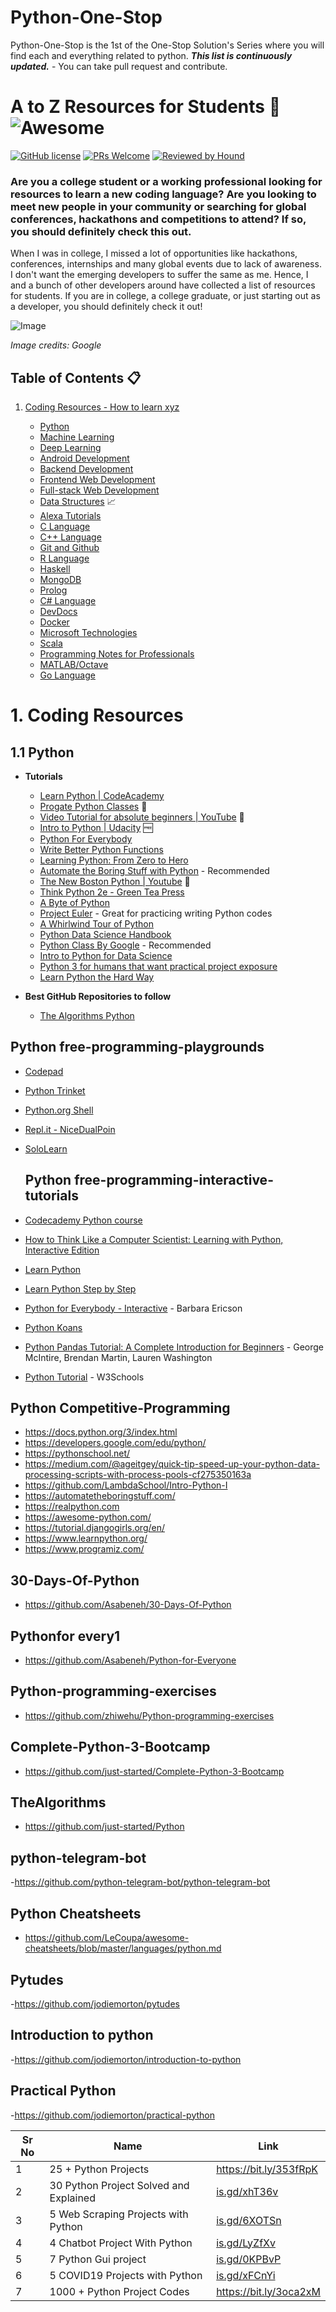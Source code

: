 # Python-One-Stop
Python-One-Stop is the 1st of the One-Stop Solution's Series where you will find each and everything related to python.
***This list is continuously updated.*** - You can take pull request and contribute.
# A to Z Resources for Students :boy: ![Awesome](https://cdn.rawgit.com/sindresorhus/awesome/d7305f38d29fed78fa85652e3a63e154dd8e8829/media/badge.svg)
[![GitHub license](https://img.shields.io/github/license/dipakkr/A-to-Z-Resources-for-Students.svg?style=plastic)](https://github.com/dipakkr/A-to-Z-Resources-for-Students/blob/master/LICENSE)
[![PRs Welcome](https://img.shields.io/badge/PRs-welcome-brightgreen.svg?style=plastic)](https://github.com/dipakkr/A-to-Z-Resources-for-Students/pulls)
[![Reviewed by Hound](https://img.shields.io/badge/Reviewed_by-Hound-8E64B0.svg?style=plastic)](https://houndci.com)

### Are you a college student or a working professional looking for resources to learn a new coding language? Are you looking to meet new people in your community or searching for global conferences, hackathons and competitions to attend? If so, you should definitely check this out.

When I was in college, I missed a lot of opportunities like hackathons, conferences, internships and many global events due to lack of awareness. I don't want the emerging developers to suffer the same as me. Hence, I and a bunch of other developers around have collected a list of resources for students. If you are in college, a college graduate, or just starting out as a developer, you should definitely check it out!

![Image](res/frontb.png)

*Image credits: Google*

## Table of Contents :clipboard:

1.  [Coding Resources - How to learn xyz ](#1-coding-resources)

     - [Python](#11-python)
     - [Machine Learning](#12-machine-learning)
     - [Deep Learning](#13-deep-learning)
     - [Android Development](#14-android-development)
     - [Backend Development ](#15-backend-development)
     - [Frontend Web Development](#16-frontend-web-development)
     - [Full-stack Web Development](#122-full-stack-web-development)
     - [Data Structures](#17-data-structures) :chart_with_upwards_trend:
     - [Alexa Tutorials](#18-alexa-tutorials)
     - [C Language](#19-c-language)
     - [C++ Language](#110-c-language)
     - [Git and Github](#111-git-and-github)
     - [R Language](#112-r-language)
     - [Haskell](#113-haskell)
     - [MongoDB](#114-mongodb)
     - [Prolog](#115-prolog)
     - [C# Language](#116-c-language)
     - [DevDocs](#117-devdocs)
     - [Docker](#118-docker)
     - [Microsoft Technologies](#119-microsoft-technologies)
     - [Scala](#120-scala)
     - [Programming Notes for Professionals](#121-programming-notes-for-professionals)
     - [MATLAB/Octave](#122-matlaboctave)
     - [Go Language](#123-go-language)

















# 1. Coding Resources

## 1.1 Python
-  **Tutorials**

	- [Learn Python | CodeAcademy](https://www.codecademy.com/learn/learn-python)
	- [Progate Python Classes](https://progate.com/languages/python) :baby:
	- [Video Tutorial for absolute beginners | YouTube](http://bit.ly/2NkrsKh) :baby:
	- [Intro to Python | Udacity](https://in.udacity.com/course/introduction-to-python--ud1110-india) :free:
	- [Python For Everybody](https://www.coursera.org/specializations/python)
	- [Write Better Python Functions](https://jeffknupp.com/)
	- [Learning Python: From Zero to Hero](https://medium.freecodecamp.org/learning-python-from-zero-to-hero-120ea540b567)
	- [Automate the Boring Stuff with Python](https://automatetheboringstuff.com/) - Recommended
	- [The New Boston Python | Youtube](https://www.youtube.com/playlist?list=PL6gx4Cwl9DGAcbMi1sH6oAMk4JHw91mC_) :baby:
	- [Think Python 2e - Green Tea Press](http://greenteapress.com/thinkpython2/thinkpython2.pdf)
	- [A Byte of Python](https://python.swaroopch.com/)
	- [Project Euler](https://projecteuler.net/) - Great for practicing writing Python codes
	- [A Whirlwind Tour of Python](https://github.com/jakevdp/WhirlwindTourOfPython)
	- [Python Data Science Handbook](https://github.com/jakevdp/PythonDataScienceHandbook)
	- [Python Class By Google](https://developers.google.com/edu/python/) - Recommended
	- [Intro to Python for Data Science](https://www.datacamp.com/courses/intro-to-python-for-data-science)
	- [Python 3 for humans that want practical project exposure](https://pythonprogramming.net/)
	- [Learn Python the Hard Way](https://learnpythonthehardway.org/)


-  **Best GitHub Repositories to follow**
     - [The Algorithms Python](https://github.com/TheAlgorithms/Python)
     
     
     
 ## Python free-programming-playgrounds

* [Codepad](http://codepad.org)
* [Python Trinket](https://trinket.io/python)
* [Python.org Shell](https://www.python.org/shell)
* [Repl.it - NiceDualPoin](https://repl.it/repls/NiceDualPoint#main.py)
* [SoloLearn](https://code.sololearn.com/#py)
     
     
  ## Python free-programming-interactive-tutorials
* [Codecademy Python course](https://www.codecademy.com/learn/python)
* [How to Think Like a Computer Scientist: Learning with Python, Interactive Edition](http://interactivepython.org/courselib/static/thinkcspy/index.html)
* [Learn Python](http://www.learnpython.org)
* [Learn Python Step by Step](http://www.techbeamers.com/python-tutorial-step-by-step)
* [Python for Everybody - Interactive](https://runestone.academy/runestone/books/published/py4e-int/index.html) - Barbara Ericson
* [Python Koans](https://github.com/gregmalcolm/python_koans)
* [Python Pandas Tutorial: A Complete Introduction for Beginners](https://www.learndatasci.com/tutorials/python-pandas-tutorial-complete-introduction-for-beginners/) - George     McIntire, Brendan Martin, Lauren Washington
* [Python Tutorial](https://www.w3schools.com/python) - W3Schools


## Python Competitive-Programming
- https://docs.python.org/3/index.html
- https://developers.google.com/edu/python/
- https://pythonschool.net/
- https://medium.com/@ageitgey/quick-tip-speed-up-your-python-data-processing-scripts-with-process-pools-cf275350163a
- https://github.com/LambdaSchool/Intro-Python-I
- https://automatetheboringstuff.com/
- https://realpython.com
- https://awesome-python.com/
- https://tutorial.djangogirls.org/en/
- https://www.learnpython.org/
- https://www.programiz.com/


## 30-Days-Of-Python
- https://github.com/Asabeneh/30-Days-Of-Python

## Pythonfor every1
- https://github.com/Asabeneh/Python-for-Everyone

## Python-programming-exercises
- https://github.com/zhiwehu/Python-programming-exercises
## Complete-Python-3-Bootcamp
- https://github.com/just-started/Complete-Python-3-Bootcamp

## TheAlgorithms
- https://github.com/just-started/Python

## python-telegram-bot
-https://github.com/python-telegram-bot/python-telegram-bot

## Python Cheatsheets
- https://github.com/LeCoupa/awesome-cheatsheets/blob/master/languages/python.md

## Pytudes
-https://github.com/jodiemorton/pytudes
## Introduction to python
-https://github.com/jodiemorton/introduction-to-python

## Practical Python
-https://github.com/jodiemorton/practical-python



| Sr No | Name  | Link                                |
| ----- | ------------------------------------------------------------ | ----------------------------------- |
| 1     | 25 + Python Projects                                         | https://bit.ly/353fRpK              |
| 2     | 30 Python Project Solved and Explained                       | [is.gd/xhT36v](http://is.gd/xhT36v) |
| 3     | 5 Web Scraping Projects with Python                          | [is.gd/6XOTSn](http://is.gd/6XOTSn) |
| 4     | 4 Chatbot Project With Python                                | [is.gd/LyZfXv](http://is.gd/LyZfXv) |
| 5     | 7 Python Gui project                                         | [is.gd/0KPBvP](http://is.gd/0KPBvP) |
| 6     | 5 COVID19 Projects with Python                               | [is.gd/xFCnYi](http://is.gd/xFCnYi) |
| 7     | 1000 + Python Project Codes                                  | https://bit.ly/3oca2xM              |




